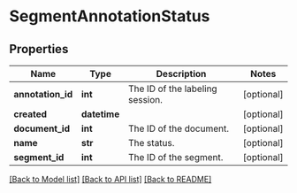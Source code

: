 # SegmentAnnotationStatus

## Properties
Name | Type | Description | Notes
------------ | ------------- | ------------- | -------------
**annotation_id** | **int** | The ID of the labeling session. | [optional] 
**created** | **datetime** |  | [optional] 
**document_id** | **int** | The ID of the document. | [optional] 
**name** | **str** | The status. | [optional] 
**segment_id** | **int** | The ID of the segment. | [optional] 

[[Back to Model list]](../README.md#documentation-for-models) [[Back to API list]](../README.md#documentation-for-api-endpoints) [[Back to README]](../README.md)


